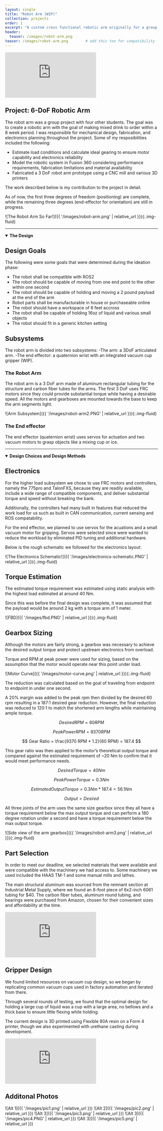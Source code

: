 ```yaml
---
layout: single
title: "Robot Arm (WIP)"
collection: projects
order: 1
excerpt: "A custom cross functional robotic arm originally for a group project."
header:
  teaser: /images/robot-arm.png
teaser: /images/robot-arm.png        # add this too for compatibility
---
```



<div class="video-container">
  <iframe
    src="https://www.youtube-nocookie.com/embed/hY593K-q6cw?rel=0&mute=1&autoplay=0&modestbranding=1&playsinline=1"
    title="Robot Arm Test!"
    loading="lazy"
    frameborder="0"
    allow="accelerometer; clipboard-write; encrypted-media; gyroscope; picture-in-picture; web-share"
    allowfullscreen>
  </iframe>
</div>

## Project: 6-DoF Robotic Arm
The robot arm was a group project with four other students. 
The goal was to create a robotic arm with the goal of making mixed drink to order within a 8 week period. 
I was responsible for mechanical design, fabrication, and electronics planning throughout the project.
Some of my resposibilities included the following:
- Estimate load conditions and calculate ideal gearing to ensure motor capability and electronics reliability
- Model the robotic system in Fusion 360 considering performance requirements, fabrication limitations and material availability
- Fabricated a 3 DoF robot arm prototype using a CNC mill and various 3D printers

The work described below is my contribution to the project in detail.

As of now, the first three degrees of freedom (positioning) are complete, while the remaining three degrees (end-effector for orientation) are still in progress.

![The Robot Arm So Far!]({{ '/images/robot-arm.png' | relative_url }}){:.img-fluid}

---

<details open markdown="1">
  <summary><strong>The Design</strong></summary>

## Design Goals
The following were some goals that were determined during the ideation phase:
- The robot shall be compatible with ROS2
- The robot should be capable of moving from one end point to the other within one second
- The robot should be capable of holding and moving a 2 pound payload at the end of the arm
- Robot parts shall be manufacturable in house or purchaseable online
- The robot should have a workspace of 6 feet accross
- The robot shall be capable of holding 16oz of liquid and various small objects
- The robot should fit in a generic kitchen setting

## Subsystems
The robot arm is divided into two subsystems:
-The arm: a 3DoF articulated arm.
-The end effector: a quaternion wrist with an integrated vacuum cup gripper (WIP).

### The Robot Arm
The robot arm is a 3 DoF arm made of aluminum rectangular tubing for the structure and carbon fiber tubes for the arms.
The first 3 DoF uses FRC motors since they could provide substantial torque while having a desirable speed. All the motors and gearboxes are mounted towards the base to keep the arm segments light.

![Arm Subsystem]({{ '/images/robot-arm2.PNG' | relative_url }}){:.img-fluid}

### The End effector
The end effector (quaternion wrist) uses servos for actuation and two vacuum motors to grasp objects like a mixing cup or ice.



</details>

---

<details open markdown="1">
  <summary><strong>Design Choices and Design Methods</strong></summary>

## Electronics
For the higher load subsystem we chose to use FRC motors and controllers, namely the 775pro and TalonFXS, because they are readily available, include a wide range of compatible components, and deliver substantial torque and speed without breaking the bank.

Additionally, the controllers had many built in features that reduced the work load for us such as built in CAN communication, current sensing and ROS compatability.

For the end effector, we planned to use servos for the acuations and a small vacuum motor for gripping. Servos were selected since were wanted to reduce the workload by eliminated PID tuning and additional hardware.

Below is the rough schematic we followed for the electronics layout:

![The Electronics Schematic!]({{ '/images/electronics-schematic.PNG' | relative_url }}){:.img-fluid}

## Torque Estimation
The estimated torque requirement was estimated using static analysis with the highest load estimated at around 40 Nm.

Since this was before the final design was complete, it was assumed that the payload would be around 2 kg with a torque arm of 1 meter.

![FBD]({{ '/images/fbd.PNG' | relative_url }}){:.img-fluid}


## Gearbox Sizing
Although the motors are fairly strong, a gearbox was necessary to achieve the desired output torque and protect upstream electronics from overload.

Torque and RPM at peak power were used for sizing, based on the assumption that the motor would operate near this point under load.

![Motor Curve]({{ '/images/motor-curve.png' | relative_url }}){:.img-fluid}

The reduction was calculated based on the goal of traveling from endpoint to endpoint in under one second.

A 20% margin was added to the peak rpm then divided by the desired 60 rpm resulting in a 187:1 desired gear reduction. However, the final reduction was reduced to 120:1 to match the shortened arm lengths while maintaining ample torque.

$$
Desired RPM = 60 RPM
$$

$$
Peak Power RPM = 9370 RPM
$$

$$
Gear Ratio = \frac{9370 RPM * 1.2}{60 RPM} = 187.4
$$

This gear ratio was then applied to the motor’s theoretical output torque and compared against the estimated requirement of ~20 Nm to confirm that it would meet performance needs.

$$
Desired Torque = 40 Nm
$$

$$
Peak Power Torque = 0.3 Nm
$$

$$
Estimated Output Torque = 0.3 Nm * 187.4 = 56.1 Nm
$$

$$
Output > Desired
$$

All three joints of the arm uses the same size gearbox since they all have a torque requirement below the max output torque and can perform a 180 degree rotation under a second and have a torque requirement below the max output torque.

![Side view of the arm gearbox]({{ '/images/robot-arm3.png' | relative_url }}){:.img-fluid}

## Part Selection
In order to meet our deadline, we selected materials that were available and were compatible with the machinery we had access to. Some machinery we used included the HAAS TM-1 and some manual mills and lathes.

The main structural aluminum was sourced from the remnant section at Industrial Metal Supply, where we found an 8-foot piece of 6x2-inch 6061 tubing for $40.
The carbon fiber tubes, aluminum round tubing, and bearings were purchased from Amazon, chosen for their convenient sizes and affordability at the time.

<div class="video-container">
  <iframe
    src="https://www.youtube-nocookie.com/embed/iHVmGTyaGT8?rel=0&mute=1&autoplay=0&modestbranding=1&playsinline=1"
    title="CNCing!"
    loading="lazy"
    frameborder="0"
    allow="accelerometer; clipboard-write; encrypted-media; gyroscope; picture-in-picture; web-share"
    allowfullscreen>
  </iframe>
</div>


## Gripper Design
We found limited resources on vacuum cup design, so we began by replicating common vacuum cups used in factory automation and iterated from there.

Through several rounds of testing, we found that the optimal design for holding a large cup of liquid was a cup with a large area, no bellows and a thick base to ensure little flexing while holding.

The current design is 3D printed using Flexible 80A resin on a Form 4 printer, though we also experimented with urethane casting during development.

<div class="video-container">
  <iframe
    src="https://www.youtube-nocookie.com/embed/CAndtVpHk9o?rel=0&mute=1&autoplay=0&modestbranding=1&playsinline=1"
    title="Gripper Testing!"
    loading="lazy"
    frameborder="0"
    allow="accelerometer; clipboard-write; encrypted-media; gyroscope; picture-in-picture; web-share"
    allowfullscreen>
  </iframe>
</div>

</details>

## Additonal Photos
<div class="masonry" markdown="1">
![Alt 1]({{ '/images/pic1.png' | relative_url }})
![Alt 2]({{ '/images/pic2.png' | relative_url }})
![Alt 3]({{ '/images/pic3.png' | relative_url }})
![Alt 3]({{ '/images/pic4.PNG' | relative_url }})
![Alt 3]({{ '/images/pic5.png' | relative_url }})
</div>
